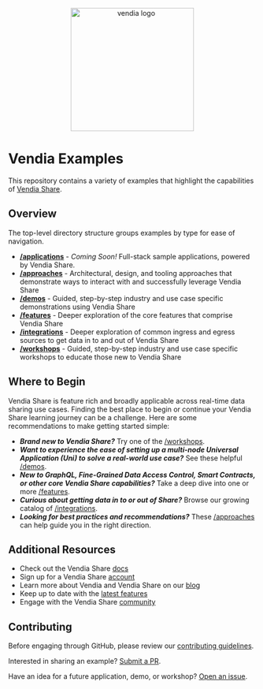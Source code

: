 <p align="center">
  <a href="https://vendia.net/">
    <img src="https://www.vendia.net/images/logo/black.svg" alt="vendia logo" width="250px">
  </a>
</p>

# Vendia Examples
This repository contains a variety of examples that highlight the capabilities of [Vendia Share](https://www.vendia.net/product).

## Overview
The top-level directory structure groups examples by type for ease of navigation.

* **[/applications](applications/README.md)** - _Coming Soon!_ Full-stack sample applications, powered by Vendia Share.
* **[/approaches](approaches/README.md)** - Architectural, design, and tooling approaches that demonstrate  ways to interact with and successfully leverage Vendia Share
* **[/demos](demos/README.md)** - Guided, step-by-step industry and use case specific demonstrations using Vendia Share  
* **[/features](features/README.md)** - Deeper exploration of the core features that comprise Vendia Share
* **[/integrations](integrations/README.md)** - Deeper exploration of common ingress and egress sources to get data in to and out of Vendia Share
* **[/workshops](workshops/README.md)** - Guided, step-by-step industry and use case specific workshops to educate those new to Vendia Share

## Where to Begin
Vendia Share is feature rich and broadly applicable across real-time data sharing use cases.  Finding the best place to begin or continue your Vendia Share learning journey can be a challenge.  Here are some recommendations to make getting started simple:

* _**Brand new to Vendia Share?**_  Try one of the [/workshops](workshops/README.md).
* _**Want to experience the ease of setting up a multi-node Universal Application (Uni) to solve a real-world use case?**_  See these helpful [/demos](demos/README.md). 
* _**New to GraphQL, Fine-Grained Data Access Control, Smart Contracts, or other core Vendia Share capabilities?**_  Take a deep dive into one or more [/features](features/README.md).   
* _**Curious about getting data in to or out of Share?**_  Browse our growing catalog of [/integrations](integrations/README.md).
* _**Looking for best practices and recommendations?**_  These [/approaches](approaches/README.md) can help guide you in the right direction. 

## Additional Resources
* Check out the Vendia Share [docs](https://vendia.net/docs)
* Sign up for a Vendia Share [account](https://share.vendia.net/)
* Learn more about Vendia and Vendia Share on our [blog](https://vendia.net/blog)
* Keep up to date with the [latest features](https://vendia.net/releases)
* Engage with the Vendia Share [community](https://community.vendia.net/)

## Contributing
Before engaging through GitHub, please review our [contributing guidelines](CONTRIBUTING.md).

Interested in sharing an example?  [Submit a PR](https://github.com/vendia/examples/pulls).

Have an idea for a future application, demo, or workshop?  [Open an issue](https://github.com/vendia/examples/issues).
